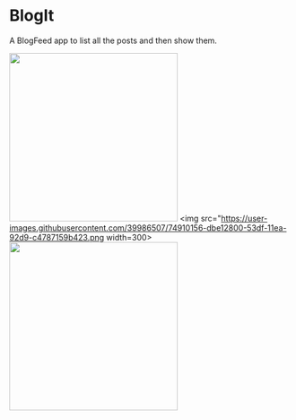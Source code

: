 # BlogIt
A BlogFeed app to list all the posts and then show them. 

   <img src="https://user-images.githubusercontent.com/39986507/74910142-d5eb4700-53df-11ea-8d40-099e6ee7fc5a.png" width=300>   <img src="https://user-images.githubusercontent.com/39986507/74910156-dbe12800-53df-11ea-92d9-c4787159b423.png width=300>    <img src="https://user-images.githubusercontent.com/39986507/74910147-d8e63780-53df-11ea-9af0-f317bf6d8dd6.png" width=300>

